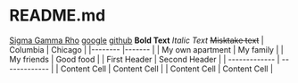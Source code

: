 # README.md
[Sigma Gamma Rho](https://www.alpharhosgrhos.com/)
[google](https://www.google.com/url?sa=i&rct=j&q=&esrc=s&source=images&cd=&cad=rja&uact=8&ved=2ahUKEwi7prL6kJPdAhUR2qwKHdIMC8AQjRx6BAgBEAU&url=https%3A%2F%2Fgiphy.com%2Fexplore%2Fwho-said-that&psig=AOvVaw0bMqPFgbFvFLFgSjkSo-XL&ust=1535661631073912)
[github](https://github.com/KierstenPatriciaHill/README.md/blob/master/Hello%20World.md)
**Bold Text**
*Italic Text*
~~Misktake text~~
| Columbia | Chicago |
|-------- |------- |
| My own apartment | My family |
| My friends | Good food |
| First Header  | Second Header |
| ------------- | ------------- |
| Content Cell  | Content Cell  |
| Content Cell  | Content Cell  |
